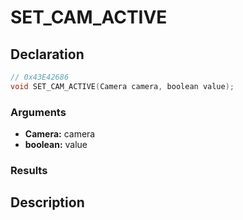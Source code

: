 # SET_CAM_ACTIVE

## Declaration
```cpp
// 0x43E42686
void SET_CAM_ACTIVE(Camera camera, boolean value);
```

### Arguments
- **Camera:** camera
- **boolean:** value

### Results

## Description
